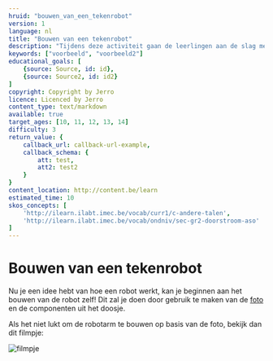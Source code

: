 ```yaml
---
hruid: "bouwen_van_een_tekenrobot"
version: 1
language: nl
title: "Bouwen van een tekenrobot"
description: "Tijdens deze activiteit gaan de leerlingen aan de slag met het materiaal en monteren ze de robotarm."
keywords: ["voorbeeld", "voorbeeld2"]
educational_goals: [
    {source: Source, id: id}, 
    {source: Source2, id: id2}
]
copyright: Copyright by Jerro
licence: Licenced by Jerro
content_type: text/markdown
available: true
target_ages: [10, 11, 12, 13, 14]
difficulty: 3
return_value: {
    callback_url: callback-url-example,
    callback_schema: {
        att: test,
        att2: test2
    }
}
content_location: http://content.be/learn
estimated_time: 10
skos_concepts: [
    'http://ilearn.ilabt.imec.be/vocab/curr1/c-andere-talen', 
    'http://ilearn.ilabt.imec.be/vocab/ondniv/sec-gr2-doorstroom-aso'
]
---
```


# Bouwen van een tekenrobot

Nu je een idee hebt van hoe een robot werkt, kan je beginnen aan het bouwen van de robot zelf! Dit zal je doen door gebruik te maken van de [foto](https://scholen.dwengo.org/downloads/WeGoSTEMoverzichtrobot.pdf "afgewerkte robot") en de componenten uit het doosje.

Als het niet lukt om de robotarm te bouwen op basis van de foto, bekijk dan dit filmpje:

![filmpje](@youtube/https://www.youtube.com/embed/BilJBKQ4V0Y "Bouwen van een tekenrobot") 